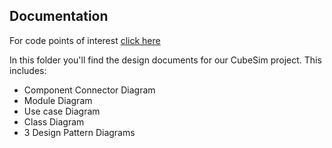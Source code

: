 ## Documentation

For code points of interest [click here](https://github.com/QuantumFractal/339-Final-Project/blob/master/Documentation/Code-Points-of-Interest.md)

In this folder you'll find the design documents for our CubeSim project.
This includes:

- Component Connector Diagram
- Module Diagram
- Use case Diagram
- Class Diagram
- 3 Design Pattern Diagrams
